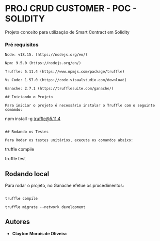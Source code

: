 # PROJ CRUD CUSTOMER - POC - SOLIDITY
Projeto conceito para utilizaçáo de Smart Contract em Solidity

### Pré requisitos

```
Node: v18.15. (https://nodejs.org/en/)

Npm: 9.5.0 (https://nodejs.org/en/)

Truffle: 5.11.4 (https://www.npmjs.com/package/truffle)

Vs Code: 1.57.0 (https://code.visualstudio.com/download)

Ganache: 2.7.1 (https://trufflesuite.com/ganache/)

## Iniciando o Projeto

Para iniciar o projeto é necessário instalar o Truffle com o seguinte comando:

```
npm install -g truffle@5.11.4
```

## Rodando os Testes

Para Rodar os testes unitários, execute os comandos abaixo:

```
truffle compile

truffle test


## Rodando local

Para rodar o projeto, no Ganache efetue os procedimentos:

```

truffle compile

truffle migrate --network development

```

## Autores

* **Clayton Morais de Oliveira** 
